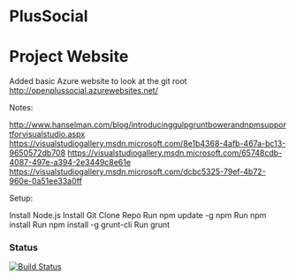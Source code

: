 PlusSocial
==========


Project Website
===============
Added basic Azure website to look at the git root
http://openplussocial.azurewebsites.net/


Notes:

http://www.hanselman.com/blog/introducinggulpgruntbowerandnpmsupportforvisualstudio.aspx
https://visualstudiogallery.msdn.microsoft.com/8e1b4368-4afb-467a-bc13-9650572db708
https://visualstudiogallery.msdn.microsoft.com/65748cdb-4087-497e-a394-2e3449c8e61e
https://visualstudiogallery.msdn.microsoft.com/dcbc5325-79ef-4b72-960e-0a51ee33a0ff


Setup:

Install Node.js
Install Git
Clone Repo
Run npm update -g npm
Run npm install
Run npm install -g grunt-cli
Run grunt


### Status
[![Build Status](https://travis-ci.org/OpenPlusSocial/PlusSocial.svg)](https://travis-ci.org/OpenPlusSocial/PlusSocial)